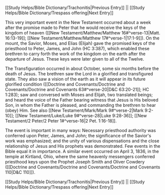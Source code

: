 [[Study Helps/Bible Dictionary/Trachonitis|Previous Entry]]  ||  [[Study Helps/Bible Dictionary/Trespass offering|Next Entry]]

 This very important event in the New Testament occurred about a week after the promise made to Peter that he would receive the keys of the kingdom of heaven ([[New Testament/Matthew/Matthew 16#^verse-13|Matt. 16:13-19]]; [[New Testament/Matthew/Matthew 17#^verse-1|17:1-9]]). On the mount, the Savior, Moses, and Elias (Elijah) gave the promised keys of the priesthood to Peter, James, and John (HC 3:387), which enabled these brethren to carry forth the work of the kingdom on the earth after the departure of Jesus. These keys were later given to all of the Twelve.

 The Transfiguration occurred in about October, some six months before the death of Jesus. The brethren saw the Lord in a glorified and transfigured state. They also saw a vision of the earth as it will appear in its future glorified condition ([[Doctrine and Covenants/Doctrine and Covenants/Doctrine and Covenants 63#^verse-20|D&C 63:20-21]]; HC 1:283); saw and conversed with Moses and Elijah, two translated beings; and heard the voice of the Father bearing witness that Jesus is His beloved Son, in whom the Father is pleased, and commanding the brethren to hear (obey) Him. See also [[New Testament/Mark/Mark 9#^verse-2|Mark 9:2-10]]; [[New Testament/Luke/Luke 9#^verse-28|Luke 9:28-36]]; [[New Testament/2 Peter/2 Peter 1#^verse-16|2 Pet. 1:16-18]].

 The event is important in many ways: Necessary priesthood authority was conferred upon Peter, James, and John; the significance of the Savior's work was emphasized; and the unity of various dispensations and the close relationship of Jesus and His prophets was demonstrated. Few events in the Bible equal it in importance. A similar event occurred on April 3, 1836, in the temple at Kirtland, Ohio, where the same heavenly messengers conferred priesthood keys upon the Prophet Joseph Smith and Oliver Cowdery ([[Doctrine and Covenants/Doctrine and Covenants/Doctrine and Covenants 110|D&C 110]]).

[[Study Helps/Bible Dictionary/Trachonitis|Previous Entry]]  ||  [[Study Helps/Bible Dictionary/Trespass offering|Next Entry]]